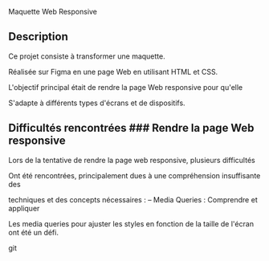 Maquette Web Responsive

 ## Description
Ce projet consiste à transformer une maquette.

Réalisée sur Figma en une page Web en utilisant HTML et CSS.

L'objectif principal était de rendre la page Web responsive pour qu'elle

S'adapte à différents types d'écrans et de dispositifs.


## Difficultés rencontrées ### Rendre la page Web responsive 

Lors de la tentative de rendre la page web responsive, plusieurs difficultés 

Ont été rencontrées, principalement dues à une compréhension insuffisante des

techniques et des concepts nécessaires : – Media Queries : Comprendre et appliquer 

Les media queries pour ajuster les styles en fonction de la taille de l'écran ont été un défi.

git 